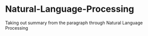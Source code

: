 # Natural-Language-Processing
Taking out summary from the paragraph through Natural Language Processing
